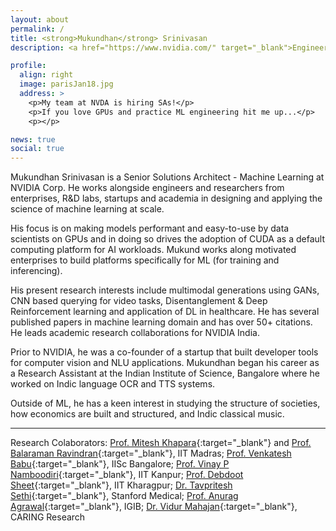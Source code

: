 ```yaml
---
layout: about
permalink: /
title: <strong>Mukundhan</strong> Srinivasan
description: <a href="https://www.nvidia.com/" target="_blank">Engineer at NVIDIA</a>. <a href="https://www.meetup.com/Deep-Learning-Bangalore/" target="_blank">Organiser DLBLR</a>. Fedrer Fan. Ex-founder. Enjoy entroy. Information merchant. 

profile:
  align: right
  image: parisJan18.jpg
  address: >
    <p>My team at NVDA is hiring SAs!</p>
    <p>If you love GPUs and practice ML engineering hit me up...</p>
    <p></p>

news: true
social: true
---
```


Mukundhan Srinivasan is a Senior Solutions Architect - Machine Learning at NVIDIA Corp. He works alongside engineers and researchers from enterprises, R&D labs, startups and academia in designing and applying the science of machine learning at scale.

His focus is on making models performant and easy-to-use by data scientists on GPUs and in doing so drives the adoption of CUDA as a default computing platform for AI workloads. Mukund works along motivated enterprises to build platforms specifically for ML (for training and inferencing).

His present research interests include multimodal generations using GANs, CNN based querying for video tasks, Disentanglement & Deep Reinforcement learning and application of DL in healthcare. He has several published papers in machine learning domain and has over 50+ citations. He leads academic research collaborations for NVIDIA India.

Prior to NVIDIA, he was a co-founder of a startup that built developer tools for computer vision and NLU applications. Mukundhan began his career as a Research Assistant at the Indian Institute of Science, Bangalore where he worked on Indic language OCR and TTS systems.

Outside of ML, he has a keen interest in studying the structure of societies, how economics are built and structured, and Indic classical music.

<hr>

Research Colaborators: [Prof. Mitesh Khapara](https://www.cse.iitm.ac.in/~miteshk/){:target="\_blank"} and [Prof. Balaraman Ravindran](https://www.cse.iitm.ac.in/~ravi/){:target="\_blank"}, IIT Madras; [Prof. Venkatesh Babu](http://cds.iisc.ac.in/faculty/venky/){:target="\_blank"}, IISc Bangalore; [Prof. Vinay P Namboodiri](https://www.cse.iitk.ac.in/users/vinaypn/){:target="\_blank"}, IIT Kanpur; [Prof. Debdoot Sheet](http://www.facweb.iitkgp.ernet.in/~debdoot/){:target="\_blank"}, IIT Kharagpur; [Dr. Tavpritesh Sethi](https://profiles.stanford.edu/tavpritesh-sethi){:target="\_blank"}, Stanford Medical; [Prof. Anurag Agrawal](https://www.igib.res.in/?q=anuragagrawal){:target="\_blank"}, IGIB; [Dr. Vidur Mahajan](http://www.caring-research.com/){:target="\_blank"}, CARING Research

<!--- Write your biography here. Tell the world about yourself. Link to your favorite [subreddit](http://reddit.com){:target="\_blank"}. You can put a picture in, too. The code is already in, just name your picture `prof_pic.jpg` and put it in the `img/` folder.

Put your address / P.O. box / other info right below your picture. You can also disable any these elements by editing `profile` property of the YAML header of your `_pages/about.md`. Edit `_bibliography/papers.bib` and Jekyll will render your [publications page](/al-folio/publications/) automatically.

Link to your social media connections, too. This theme is set up to use [Font Awesome icons](http://fortawesome.github.io/Font-Awesome/){:target="\_blank"} and [Academicons](https://jpswalsh.github.io/academicons/){:target="\_blank"}, like the ones below. Add your Facebook, Twitter, LinkedIn, Google Scholar, or just disable all of them. --->